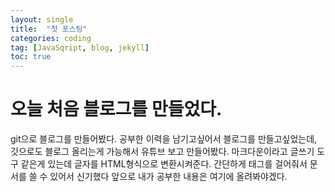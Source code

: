 ```yaml
---
layout: single
title:  "첫 포스팅"
categories: coding
tag: [JavaSqript, blog, jekyll]
toc: true
---
```


# 오늘 처음 블로그를 만들었다.
git으로 블로그를 만들어봤다.
공부한 이력을 남기고싶어서 블로그를 만들고싶었는데,
깃으로도 블로그 올리는게 가능해서 유튜브 보고 만들어봤다.
마크다운이라고 글쓰기 도구 같은게 있는데 글자를 HTML형식으로 변환시켜준다.
간단하게 태그를 걸어줘서 문서를 쓸 수 있어서 신기했다
앞으로 내가 공부한 내용은 여기에 올려봐야겠다.



